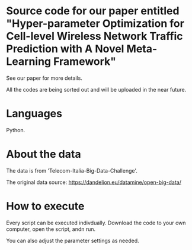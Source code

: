 # Source code for our paper entitled "Hyper-parameter Optimization for Cell-level Wireless Network Traffic Prediction with A Novel Meta-Learning Framework"
See our paper for more details.

All the codes are being sorted out and will be uploaded in the near future.

# Languages
Python.

# About the data
The data is from 'Telecom-Italia-Big-Data-Challenge'.

The original data source: https://dandelion.eu/datamine/open-big-data/

# How to execute
Every script can be executed indivdually. Download the code to your own computer, open the script, andn run.

You can also adjust the parameter settings as needed.
